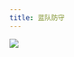 ```yaml
---
title: 蓝队防守
---
```


![](https://security-1310978225.cos.ap-beijing.myqcloud.com/public/img/home.svg)
